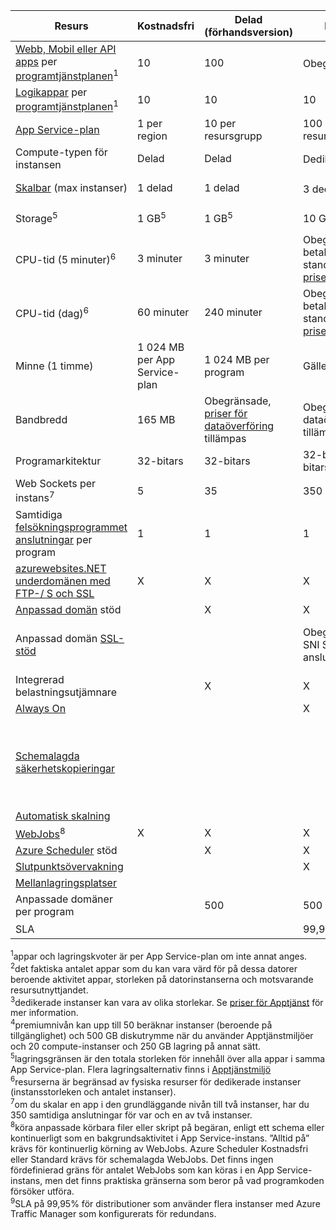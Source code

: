 | Resurs | Kostnadsfri | Delad (förhandsversion) | Basic | Standard | Premium </th> |
| --- | --- | --- | --- | --- | --- |
| [Webb, Mobil eller API apps](https://azure.microsoft.com/services/app-service/) per [programtjänstplanen](../articles/app-service/azure-web-sites-web-hosting-plans-in-depth-overview.md)<sup>1</sup> |10 |100 |Obegränsade<sup>2</sup> |Obegränsade<sup>2</sup> |Obegränsade<sup>2</sup> |
| [Logikappar](https://azure.microsoft.com/services/app-service/logic/) per [programtjänstplanen](../articles/app-service/azure-web-sites-web-hosting-plans-in-depth-overview.md)</a><sup>1</sup> |10 |10 |10 |20 per kärna |20 per kärna |
| [App Service-plan](../articles/app-service/azure-web-sites-web-hosting-plans-in-depth-overview.md) |1 per region |10 per resursgrupp |100 per resursgrupp |100 per resursgrupp |100 per resursgrupp |
| Compute-typen för instansen |Delad |Delad |Dedikerad<sup>3</sup> |Dedikerad<sup>3</sup> |Dedikerad<sup>3</sup></p> |
| [Skalbar](../articles/app-service/web-sites-scale.md) (max instanser) |1 delad |1 delad |3 dedikerade<sup>3</sup> |10 dedikerade<sup>3</sup> |20 dedikerad (50 i ASE)<sup>3,4</sup> |
| Storage<sup>5</sup> |1 GB<sup>5</sup> |1 GB<sup>5</sup> |10 GB<sup>5</sup> |50 GB<sup>5</sup> |500 GB<sup>4,5</sup></p> |
| CPU-tid (5 minuter)<sup>6</sup> |3 minuter |3 minuter |Obegränsade, betala på standard [priser](https://azure.microsoft.com/pricing/details/app-service/)</a> |Obegränsad betala vid standardpriser |Obegränsad betala vid standardpriser |
| CPU-tid (dag)<sup>6</sup> |60 minuter |240 minuter |Obegränsade, betala på standard [priser](https://azure.microsoft.com/pricing/details/app-service/)</a> |Obegränsad betala vid standardpriser |Obegränsad betala vid standardpriser |
| Minne (1 timme) |1 024 MB per App Service-plan |1 024 MB per program |Gäller inte |Saknas |Gäller inte |
| Bandbredd |165 MB |Obegränsade, [priser för dataöverföring](https://azure.microsoft.com/pricing/details/data-transfers/) tillämpas |Obegränsad dataöverföring tillämpas |Obegränsad dataöverföring tillämpas |Obegränsad dataöverföring tillämpas |
| Programarkitektur |32-bitars |32-bitars |32-bitars/64-bitars |32-bitars/64-bitars |32-bitars/64-bitars |
| Web Sockets per instans<sup>7</sup> |5 |35 |350 |Obegränsat |Obegränsat |
| Samtidiga [felsökningsprogrammet anslutningar](../articles/app-service/web-sites-dotnet-troubleshoot-visual-studio.md) per program |1 |1 |1 |5 |5 |
| [azurewebsites.NET underdomänen med FTP-/ S och SSL](../articles/app-service/app-service-web-tutorial-custom-ssl.md) |X |X |X |X |X |
| [Anpassad domän](../articles/app-service/app-service-web-tutorial-custom-domain.md) stöd | |X |X |X |X |
| Anpassad domän [SSL-stöd](../articles/app-service/app-service-web-tutorial-custom-ssl.md) | | |Obegränsade SNI SSL-anslutningar |Obegränsade SNI SSL och 1 IP SSL-anslutningar som ingår |Obegränsade SNI SSL och 1 IP SSL-anslutningar som ingår |
| Integrerad belastningsutjämnare | |X |X |X |X |
| [Always On](../articles/app-service/web-sites-configure.md) | | |X |X |X |
| [Schemalagda säkerhetskopieringar](../articles/app-service/web-sites-backup.md) | | | | Schemalagda säkerhetskopieringar varannan timme, maximalt 12 säkerhetskopieringar per dag (manuell + schemalagda) | Schemalagda säkerhetskopieringar varje timme, högst 50 säkerhetskopieringar per dag (manuell + schemalagda) |
| [Automatisk skalning](../articles/app-service/web-sites-scale.md) | | | |X |X |
| [WebJobs](../articles/app-service/web-sites-create-web-jobs.md)<sup>8</sup> |X |X |X |X |X |
| [Azure Scheduler](https://azure.microsoft.com/services/scheduler/) stöd | |X |X |X |X |
| [Slutpunktsövervakning](../articles/app-service/web-sites-monitor.md) | | |X |X |X |
| [Mellanlagringsplatser](../articles/app-service/web-sites-staged-publishing.md) | | | |5 |20 |
| Anpassade domäner per program</a> | |500 |500 |500 |500 |
| SLA | |<p> |99,9 % |99.95%<sup>10</sup> |99.95%<sup>9</sup> |

<sup>1</sup>appar och lagringskvoter är per App Service-plan om inte annat anges.  
<sup>2</sup>det faktiska antalet appar som du kan vara värd för på dessa datorer beroende aktivitet appar, storleken på datorinstanserna och motsvarande resursutnyttjandet.  
<sup>3</sup>dedikerade instanser kan vara av olika storlekar. Se [priser för Apptjänst](https://azure.microsoft.com/pricing/details/app-service/) för mer information.  
<sup>4</sup>premiumnivån kan upp till 50 beräknar instanser (beroende på tillgänglighet) och 500 GB diskutrymme när du använder Apptjänstmiljöer och 20 compute-instanser och 250 GB lagring på annat sätt.  
<sup>5</sup>lagringsgränsen är den totala storleken för innehåll över alla appar i samma App Service-plan. Flera lagringsalternativ finns i [Apptjänstmiljö](../articles/app-service/environment/app-service-web-configure-an-app-service-environment.md#storage)  
<sup>6</sup>resurserna är begränsad av fysiska resurser för dedikerade instanser (instansstorleken och antalet instanser).  
<sup>7</sup>om du skalar en app i den grundläggande nivån till två instanser, har du 350 samtidiga anslutningar för var och en av två instanser.  
<sup>8</sup>köra anpassade körbara filer eller skript på begäran, enligt ett schema eller kontinuerligt som en bakgrundsaktivitet i App Service-instans. ”Alltid på” krävs för kontinuerlig körning av WebJobs. Azure Scheduler Kostnadsfri eller Standard krävs för schemalagda WebJobs. Det finns ingen fördefinierad gräns för antalet WebJobs som kan köras i en App Service-instans, men det finns praktiska gränserna som beror på vad programkoden försöker utföra.   
<sup>9</sup>SLA på 99,95% för distributioner som använder flera instanser med Azure Traffic Manager som konfigurerats för redundans.  

